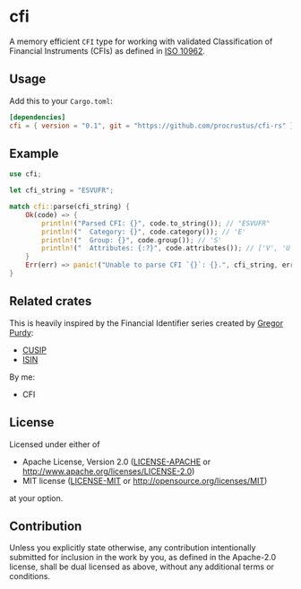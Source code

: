 cfi
===
A memory efficient `CFI` type for working with validated Classification of 
Financial Instruments (CFIs) as defined in [ISO 10962](https://www.iso.org/standard/81140.html).

## Usage

Add this to your `Cargo.toml`:

```toml
[dependencies]
cfi = { version = "0.1", git = "https://github.com/procrustus/cfi-rs" }
```


## Example

```rust
use cfi;

let cfi_string = "ESVUFR";

match cfi::parse(cfi_string) {
    Ok(code) => {
        println!("Parsed CFI: {}", code.to_string()); // "ESVUFR"
        println!("  Category: {}", code.category()); // 'E'
        println!("  Group: {}", code.group()); // 'S'
        println!("  Attributes: {:?}", code.attributes()); // ['V', 'U', 'F', 'R']
    }
    Err(err) => panic!("Unable to parse CFI `{}`: {}.", cfi_string, err),
}
```

## Related crates

This is heavily inspired by the Financial Identifier series created by 
[Gregor Purdy](https://github.com/gnp):

* [CUSIP](https://crates.io/crates/cusip)
* [ISIN](https://crates.io/crates/isin)

By me:

* CFI

## License

Licensed under either of

 * Apache License, Version 2.0
   ([LICENSE-APACHE](LICENSE-APACHE) or http://www.apache.org/licenses/LICENSE-2.0)
 * MIT license
   ([LICENSE-MIT](LICENSE-MIT) or http://opensource.org/licenses/MIT)

at your option.


## Contribution

Unless you explicitly state otherwise, any contribution intentionally submitted
for inclusion in the work by you, as defined in the Apache-2.0 license, shall be
dual licensed as above, without any additional terms or conditions.
